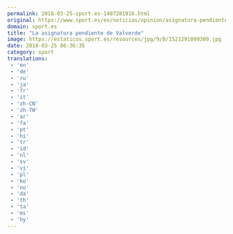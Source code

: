 ```yaml
---
permalink: 2018-03-25-sport.es-1407281916.html
original: https://www.sport.es/es/noticias/opinion/asignatura-pendiente-valverde-6714300?utm_source=rss-noticias&utm_medium=feed&utm_campaign=opinion
domain: sport.es
title: "La asignatura pendiente de Valverde"
image: https://estaticos.sport.es/resources/jpg/9/0/1521291099309.jpg
date: 2018-03-25 06:36:35
category: sport
translations: 
 - 'en'
 - 'de'
 - 'ru'
 - 'ja'
 - 'fr'
 - 'it'
 - 'zh-CN'
 - 'zh-TW'
 - 'ar'
 - 'fa'
 - 'pt'
 - 'hi'
 - 'tr'
 - 'id'
 - 'nl'
 - 'sv'
 - 'vi'
 - 'pl'
 - 'ko'
 - 'no'
 - 'da'
 - 'th'
 - 'ta'
 - 'ms'
 - 'hy'
---
```


